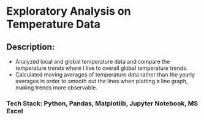 # Exploratory Analysis on Temperature Data

## Description:
- Analyzed local and global temperature data and compare the temperature trends where I live to overall global temperature trends.
- Calculated moving averages of temperature data rather than the yearly averages in order to smooth out the lines when plotting a line graph, making trends more observable.

### Tech Stack: Python, Pandas, Matplotlib, Jupyter Notebook, MS Excel
